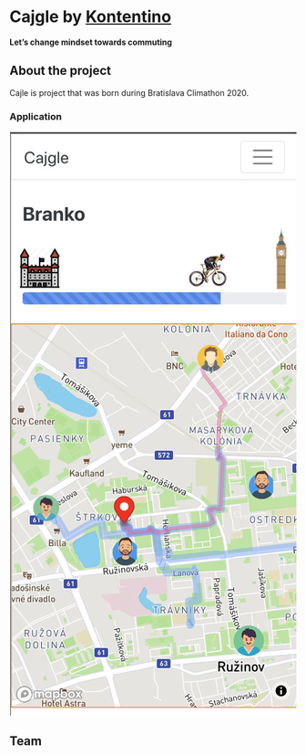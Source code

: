 # Cajgle by [Kontentino](https://www.kontentino.com/)

**Let’s change mindset towards commuting​**

## About the project
Cajle is project that was born during Bratislava Climathon 2020.
 
### Application
<p align="center">
  <img src="https://github.com/massoprod/cajgle/blob/main/src/images/final.jpg?raw=true">
</p>

## Team
